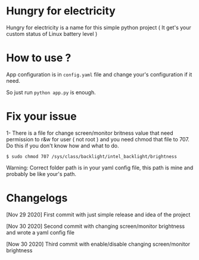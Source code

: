# Hungry for electricity
Hungry for electricity is a name for this simple python project ( It get's your custom status of Linux battery level )

# How to use ?
App configuration is in ``` config.yaml ``` file and change your's configuration if it need.

So just run ``` python app.py ``` is enough.

# Fix your issue
1- There is a file for change screen/monitor britness value that need permission to r&w for user ( not root ) and you need chmod that file to 707. Do this if you don't know how and what to do.
```
$ sudo chmod 707 /sys/class/backlight/intel_backlight/brightness
```
Warning: Correct folder path is in your yaml config file, this path is mine and probably be like your's path.

# Changelogs
[Nov 29 2020] First commit with just simple release and idea of the project

[Nov 30 2020] Second commit with changing screen/monitor brightness and wrote a yaml config file

[Now 30 2020] Third commit with enable/disable changing screen/monitor brightness
